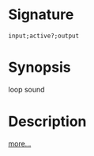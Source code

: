 # Signature
```vikid-signature
input;active?;output
```

# Synopsis
loop sound

# Description

[more...](https://en.wikipedia.org/wiki/Loop_(music))
